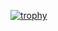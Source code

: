 [![trophy](https://github-profile-trophy.vercel.app/?username=yamyam10&theme=onedark)](https://github.com/ryo-ma/github-profile-trophy)
<!--![Anurag's GitHub stats](https://github-readme-stats.vercel.app/api?username=yamyam10&show_icons=true&theme=radical)-->
<!--
**yamyam10/yamyam10** is a ✨ _special_ ✨ repository because its `README.md` (this file) appears on your GitHub profile.

Here are some ideas to get you started:

- 🔭 I’m currently working on ...
- 🌱 I’m currently learning ...
- 👯 I’m looking to collaborate on ...
- 🤔 I’m looking for help with ...
- 💬 Ask me about ...
- 📫 How to reach me: ...
- 😄 Pronouns: ...
- ⚡ Fun fact: ...
-->
